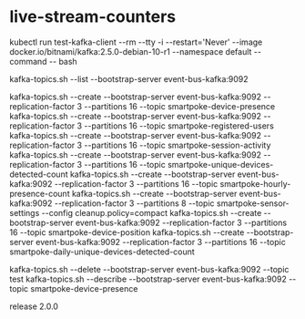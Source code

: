 # live-stream-counters

kubectl run test-kafka-client --rm --tty -i --restart='Never' --image docker.io/bitnami/kafka:2.5.0-debian-10-r1 --namespace default --command -- bash

kafka-topics.sh --list --bootstrap-server event-bus-kafka:9092

kafka-topics.sh --create --bootstrap-server event-bus-kafka:9092 --replication-factor 3 --partitions 16 --topic smartpoke-device-presence
kafka-topics.sh --create --bootstrap-server event-bus-kafka:9092 --replication-factor 3 --partitions 16 --topic smartpoke-registered-users
kafka-topics.sh --create --bootstrap-server event-bus-kafka:9092 --replication-factor 3 --partitions 16 --topic smartpoke-session-activity
kafka-topics.sh --create --bootstrap-server event-bus-kafka:9092 --replication-factor 3 --partitions 16 --topic smartpoke-unique-devices-detected-count
kafka-topics.sh --create --bootstrap-server event-bus-kafka:9092 --replication-factor 3 --partitions 16 --topic smartpoke-hourly-presence-count
kafka-topics.sh --create --bootstrap-server event-bus-kafka:9092 --replication-factor 3 --partitions 8 --topic smartpoke-sensor-settings --config cleanup.policy=compact
kafka-topics.sh --create --bootstrap-server event-bus-kafka:9092 --replication-factor 3 --partitions 16 --topic smartpoke-device-position
kafka-topics.sh --create --bootstrap-server event-bus-kafka:9092 --replication-factor 3 --partitions 16 --topic smartpoke-daily-unique-devices-detected-count

kafka-topics.sh --delete --bootstrap-server event-bus-kafka:9092 --topic test
kafka-topics.sh --describe --bootstrap-server event-bus-kafka:9092 --topic smartpoke-device-presence

release 2.0.0
